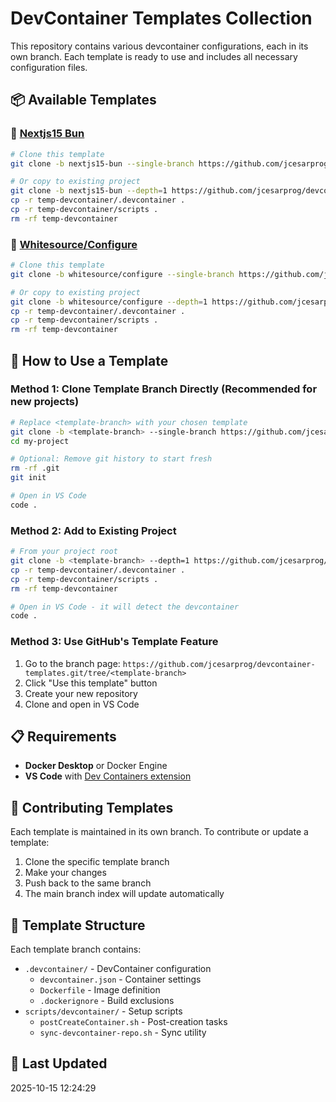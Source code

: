 # DevContainer Templates Collection

This repository contains various devcontainer configurations, each in its own branch. Each template is ready to use and includes all necessary configuration files.

## 📦 Available Templates

### 🔹 [Nextjs15 Bun](https://github.com/jcesarprog/devcontainer-templates.git/tree/nextjs15-bun)

```bash
# Clone this template
git clone -b nextjs15-bun --single-branch https://github.com/jcesarprog/devcontainer-templates.git your-project-name

# Or copy to existing project
git clone -b nextjs15-bun --depth=1 https://github.com/jcesarprog/devcontainer-templates.git temp-devcontainer
cp -r temp-devcontainer/.devcontainer .
cp -r temp-devcontainer/scripts .
rm -rf temp-devcontainer
```

### 🔹 [Whitesource/Configure](https://github.com/jcesarprog/devcontainer-templates.git/tree/whitesource/configure)

```bash
# Clone this template
git clone -b whitesource/configure --single-branch https://github.com/jcesarprog/devcontainer-templates.git your-project-name

# Or copy to existing project
git clone -b whitesource/configure --depth=1 https://github.com/jcesarprog/devcontainer-templates.git temp-devcontainer
cp -r temp-devcontainer/.devcontainer .
cp -r temp-devcontainer/scripts .
rm -rf temp-devcontainer
```


## 🚀 How to Use a Template

### Method 1: Clone Template Branch Directly (Recommended for new projects)

```bash
# Replace <template-branch> with your chosen template
git clone -b <template-branch> --single-branch https://github.com/jcesarprog/devcontainer-templates.git my-project
cd my-project

# Optional: Remove git history to start fresh
rm -rf .git
git init

# Open in VS Code
code .
```

### Method 2: Add to Existing Project

```bash
# From your project root
git clone -b <template-branch> --depth=1 https://github.com/jcesarprog/devcontainer-templates.git temp-devcontainer
cp -r temp-devcontainer/.devcontainer .
cp -r temp-devcontainer/scripts .
rm -rf temp-devcontainer

# Open in VS Code - it will detect the devcontainer
code .
```

### Method 3: Use GitHub's Template Feature

1. Go to the branch page: `https://github.com/jcesarprog/devcontainer-templates.git/tree/<template-branch>`
2. Click "Use this template" button
3. Create your new repository
4. Clone and open in VS Code

## 📋 Requirements

- **Docker Desktop** or Docker Engine
- **VS Code** with [Dev Containers extension](https://marketplace.visualstudio.com/items?itemName=ms-vscode-remote.remote-containers)

## 🔄 Contributing Templates

Each template is maintained in its own branch. To contribute or update a template:

1. Clone the specific template branch
2. Make your changes
3. Push back to the same branch
4. The main branch index will update automatically

## 📝 Template Structure

Each template branch contains:

- `.devcontainer/` - DevContainer configuration
  - `devcontainer.json` - Container settings
  - `Dockerfile` - Image definition
  - `.dockerignore` - Build exclusions
- `scripts/devcontainer/` - Setup scripts
  - `postCreateContainer.sh` - Post-creation tasks
  - `sync-devcontainer-repo.sh` - Sync utility

## 📅 Last Updated

2025-10-15 12:24:29

